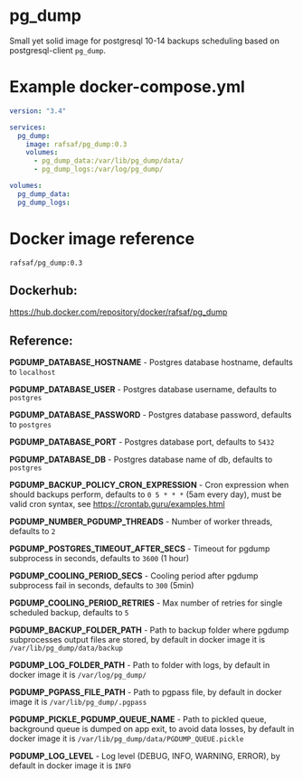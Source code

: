 # pg_dump

Small yet solid image for postgresql 10-14 backups scheduling based on postgresql-client `pg_dump`.

# Example docker-compose.yml

```yml
version: "3.4"

services:
  pg_dump:
    image: rafsaf/pg_dump:0.3
    volumes:
      - pg_dump_data:/var/lib/pg_dump/data/
      - pg_dump_logs:/var/log/pg_dump/

volumes:
  pg_dump_data:
  pg_dump_logs:
```

# Docker image reference

`rafsaf/pg_dump:0.3`

## Dockerhub:

https://hub.docker.com/repository/docker/rafsaf/pg_dump

## Reference:

**PGDUMP_DATABASE_HOSTNAME** - Postgres database hostname, defaults to `localhost`

**PGDUMP_DATABASE_USER** - Postgres database username, defaults to `postgres`

**PGDUMP_DATABASE_PASSWORD** - Postgres database password, defaults to `postgres`

**PGDUMP_DATABASE_PORT** - Postgres database port, defaults to `5432`

**PGDUMP_DATABASE_DB** - Postgres database name of db, defaults to `postgres`

**PGDUMP_BACKUP_POLICY_CRON_EXPRESSION** - Cron expression when should backups perform, defaults to `0 5 * * *` (5am every day), must be valid cron syntax, see https://crontab.guru/examples.html

**PGDUMP_NUMBER_PGDUMP_THREADS** - Number of worker threads, defaults to `2`

**PGDUMP_POSTGRES_TIMEOUT_AFTER_SECS** - Timeout for pgdump subprocess in seconds, defaults to `3600` (1 hour)

**PGDUMP_COOLING_PERIOD_SECS** - Cooling period after pgdump subprocess fail in seconds, defaults to `300` (5min)

**PGDUMP_COOLING_PERIOD_RETRIES** - Max number of retries for single scheduled backup, defaults to `5`

**PGDUMP_BACKUP_FOLDER_PATH** - Path to backup folder where pgdump subprocesses output files are stored, by default in docker image it is `/var/lib/pg_dump/data/backup`

**PGDUMP_LOG_FOLDER_PATH** - Path to folder with logs, by default in docker image it is `/var/log/pg_dump/`

**PGDUMP_PGPASS_FILE_PATH** - Path to pgpass file, by default in docker image it is `/var/lib/pg_dump/.pgpass`

**PGDUMP_PICKLE_PGDUMP_QUEUE_NAME** - Path to pickled queue, background queue is dumped on app exit, to avoid data losses, by default in docker image it is `/var/lib/pg_dump/data/PGDUMP_QUEUE.pickle`

**PGDUMP_LOG_LEVEL** - Log level (DEBUG, INFO, WARNING, ERROR), by default in docker image it is `INFO`
